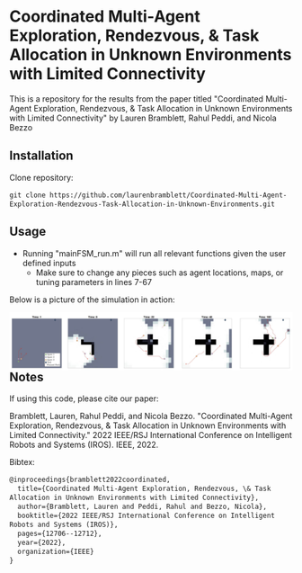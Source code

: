 # Coordinated Multi-Agent Exploration, Rendezvous, & Task Allocation in Unknown Environments with Limited Connectivity

This is a repository for the results from the paper titled "Coordinated Multi-Agent Exploration, Rendezvous, & Task Allocation in Unknown Environments with Limited Connectivity" by Lauren Bramblett, Rahul Peddi, and Nicola Bezzo

## Installation

Clone repository:
```
git clone https://github.com/laurenbramblett/Coordinated-Multi-Agent-Exploration-Rendezvous-Task-Allocation-in-Unknown-Environments.git
```

## Usage

* Running "mainFSM_run.m" will run all relevant functions given the user defined inputs
	* Make sure to change any pieces such as agent locations, maps, or tuning parameters in lines 7-67

Below is a picture of the simulation in action:

<img src="images/Capture.JPG"
     alt="Markdown Monster icon"
     style="float: left; margin-right: 10px;" />

## Notes

If using this code, please cite our paper:

Bramblett, Lauren, Rahul Peddi, and Nicola Bezzo. "Coordinated Multi-Agent Exploration, Rendezvous, & Task Allocation in Unknown Environments with Limited Connectivity." 2022 IEEE/RSJ International Conference on Intelligent Robots and Systems (IROS). IEEE, 2022.

Bibtex:
```
@inproceedings{bramblett2022coordinated,
  title={Coordinated Multi-Agent Exploration, Rendezvous, \& Task Allocation in Unknown Environments with Limited Connectivity},
  author={Bramblett, Lauren and Peddi, Rahul and Bezzo, Nicola},
  booktitle={2022 IEEE/RSJ International Conference on Intelligent Robots and Systems (IROS)},
  pages={12706--12712},
  year={2022},
  organization={IEEE}
}
```

